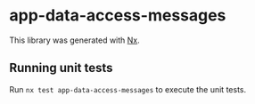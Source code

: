 # app-data-access-messages

This library was generated with [Nx](https://nx.dev).

## Running unit tests

Run `nx test app-data-access-messages` to execute the unit tests.
